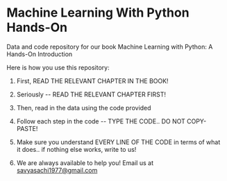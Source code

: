 # Machine Learning With Python Hands-On
Data and code repository for our book Machine Learning with Python: A Hands-On Introduction


Here is how you use this repository:

1. First, READ THE RELEVANT CHAPTER IN THE BOOK!

2. Seriously -- READ THE RELEVANT CHAPTER FIRST!

3. Then, read in the data using the code provided

4. Follow each step in the code -- TYPE THE CODE.. DO NOT COPY-PASTE!

5. Make sure you understand EVERY LINE OF THE CODE in terms of what it does.. if nothing else works, write to us!

6. We are always available to help you! Email us at savyasachi1977@gmail.com
